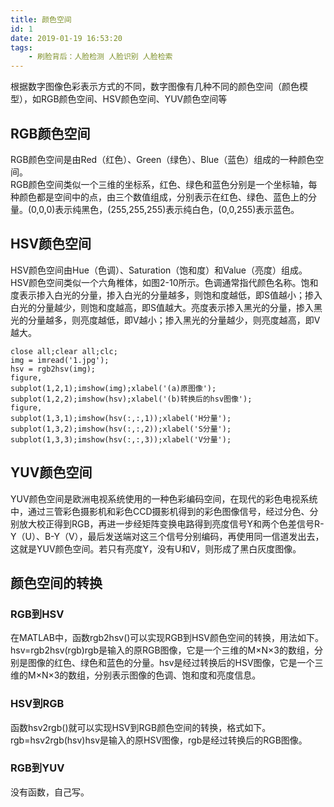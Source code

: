 ```yaml
---
title: 颜色空间
id: 1
date: 2019-01-19 16:53:20
tags:
    - 刷脸背后：人脸检测 人脸识别 人脸检索
---
```

根据数字图像色彩表示方式的不同，数字图像有几种不同的颜色空间（颜色模型），如RGB颜色空间、HSV颜色空间、YUV颜色空间等

<!-- more -->

## RGB颜色空间
RGB颜色空间是由Red（红色）、Green（绿色）、Blue（蓝色）组成的一种颜色空间。  
RGB颜色空间类似一个三维的坐标系，红色、绿色和蓝色分别是一个坐标轴，每种颜色都是空间中的点，由三个数值组成，分别表示在红色、绿色、蓝色上的分量。(0,0,0)表示纯黑色，(255,255,255)表示纯白色，(0,0,255)表示蓝色。

## HSV颜色空间
HSV颜色空间由Hue（色调）、Saturation（饱和度）和Value（亮度）组成。  
HSV颜色空间类似一个六角椎体，如图2-10所示。色调通常指代颜色名称。饱和度表示掺入白光的分量，掺入白光的分量越多，则饱和度越低，即S值越小；掺入白光的分量越少，则饱和度越高，即S值越大。亮度表示掺入黑光的分量，掺入黑光的分量越多，则亮度越低，即V越小；掺入黑光的分量越少，则亮度越高，即V越大。
```
close all;clear all;clc;
img = imread('1.jpg');
hsv = rgb2hsv(img);
figure,
subplot(1,2,1);imshow(img);xlabel('(a)原图像');
subplot(1,2,2);imshow(hsv);xlabel('(b)转换后的hsv图像');
figure,
subplot(1,3,1);imshow(hsv(:,:,1));xlabel('H分量');
subplot(1,3,2);imshow(hsv(:,:,2));xlabel('S分量');
subplot(1,3,3);imshow(hsv(:,:,3));xlabel('V分量');
```


## YUV颜色空间
YUV颜色空间是欧洲电视系统使用的一种色彩编码空间，在现代的彩色电视系统中，通过三管彩色摄影机和彩色CCD摄影机得到的彩色图像信号，经过分色、分别放大校正得到RGB，再进一步经矩阵变换电路得到亮度信号Y和两个色差信号R-Y（U）、B-Y（V），最后发送端对这三个信号分别编码，再使用同一信道发出去，这就是YUV颜色空间。若只有亮度Y，没有U和V，则形成了黑白灰度图像。

## 颜色空间的转换

### RGB到HSV
在MATLAB中，函数rgb2hsv()可以实现RGB到HSV颜色空间的转换，用法如下。  
hsv=rgb2hsv(rgb)rgb是输入的原RGB图像，它是一个三维的M×N×3的数组，分别是图像的红色、绿色和蓝色的分量。hsv是经过转换后的HSV图像，它是一个三维的M×N×3的数组，分别表示图像的色调、饱和度和亮度信息。

### HSV到RGB
函数hsv2rgb()就可以实现HSV到RGB颜色空间的转换，格式如下。rgb=hsv2rgb(hsv)hsv是输入的原HSV图像，rgb是经过转换后的RGB图像。

### RGB到YUV
没有函数，自己写。
